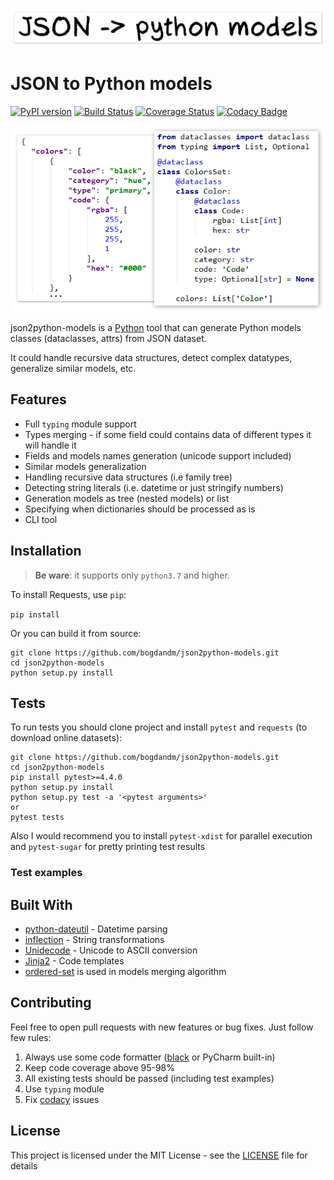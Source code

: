 [![json2python-models](/etc/logo.png)](https://github.com/bogdandm/json2python-models)

# JSON to Python models

[![PyPI version](https://badge.fury.io/py/json2python-models.svg)](https://badge.fury.io/py/json2python-models)
[![Build Status](https://travis-ci.org/bogdandm/json2python-models.svg?branch=master)](https://travis-ci.org/bogdandm/json2python-models)
[![Coverage Status](https://coveralls.io/repos/github/bogdandm/json2python-models/badge.svg?branch=master)](https://coveralls.io/github/bogdandm/json2python-models?branch=master)
[![Codacy Badge](https://api.codacy.com/project/badge/Grade/11e13f2b81d7450eb0bca4b941d16d81)](https://www.codacy.com/app/bogdandm/json2python-models?utm_source=github.com&amp;utm_medium=referral&amp;utm_content=bogdandm/json2python-models&amp;utm_campaign=Badge_Grade)

![Example](/etc/convert.png)

json2python-models is a [Python](https://www.python.org/) tool that can generate Python models classes 
(dataclasses, attrs) from JSON dataset. 

It could handle recursive data structures, detect complex datatypes, generalize similar models, etc.

## Features

* Full `typing` module support
* Types merging - if some field could contains data of different types it will handle it
* Fields and models names generation (unicode support included)
* Similar models generalization
* Handling recursive data structures (i.e family tree)
* Detecting string literals (i.e. datetime or just stringify numbers)
* Generation models as tree (nested models) or list
* Specifying when dictionaries should be processed as is
* CLI tool

## Installation

> **Be ware**: it supports only `python3.7` and higher.

To install Requests, use `pip`:

`pip install`

Or you can build it from source:

```
git clone https://github.com/bogdandm/json2python-models.git
cd json2python-models
python setup.py install
```


## Tests

To run tests you should clone project and install `pytest` and `requests` (to download online datasets):

```
git clone https://github.com/bogdandm/json2python-models.git
cd json2python-models
pip install pytest>=4.4.0
python setup.py install
python setup.py test -a '<pytest arguments>'
or
pytest tests
```

Also I would recommend you to install `pytest-xdist` for parallel execution 
and `pytest-sugar` for pretty printing test results

### Test examples

> 

## Built With

* [python-dateutil](https://github.com/dateutil/dateutil) - Datetime parsing
* [inflection](https://github.com/jpvanhal/inflection) - String transformations
* [Unidecode](https://pypi.org/project/Unidecode/) - Unicode to ASCII conversion
* [Jinja2](https://github.com/pallets/jinja) - Code templates
* [ordered-set](https://github.com/LuminosoInsight/ordered-set) is used in models merging algorithm

## Contributing

Feel free to open pull requests with new features or bug fixes. Just follow few rules:
1. Always use some code formatter ([black](https://github.com/ambv/black) or PyCharm built-in)
2. Keep code coverage above 95-98%
3. All existing tests should be passed (including test examples)
4. Use `typing` module
5. Fix [codacy](https://app.codacy.com/project/bogdandm/json2python-models/dashboard) issues

## License

This project is licensed under the MIT License - see the [LICENSE](LICENSE) file for details
